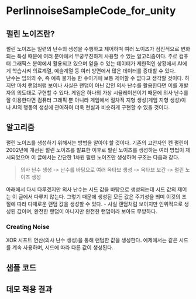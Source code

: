 # PerlinnoiseSampleCode_for_unity

## 펄린 노이즈란?
펄린 노이즈는 일련의 난수의 생성을 수행하고 제어하며 여러 노이즈가 점진적으로 변화되는 특성 때문에 여러 분야에서 무궁무진하게 사용할 수 있는 알고리즘이다. 주로 컴퓨터 그래픽스 분야에서 활용되고 있으며 얻을 수 있는 데이터가 제한적인 상황에서 AI에게 학습시켜 의료계열, 예술계열 등 여러 방면에서 많은 데이터를 증대할 수 있다.  
난수는 임의의 수, 즉 예측 불가능 한 수이기에 보통 제어할 수 없다고 생각할 것이다. 하지만 마치 랜덤처럼 보이나 사실은 랜덤이 아닌 값인 의사 난수를 활용한다면 이를 개발자의 의도대로 구현할 수 있다. 게임은 하나의 가상 시뮬레이션이기 때문에 의사 난수를 잘 이용한다면 컴퓨터 그래픽 뿐 아니라 게임에서 절차적 지형 생성(게임 지형 생성)이나 AI의 행동의 생성에 관여하여 더욱 현실과 비슷하게 구현할 수 있을 것이다.  
## 알고리즘
펄린 노이즈를 생성하기 위해서는 방법을 알아야 할 것이다. 기존의 고안자인 켄 펄린이 2002년에 개선된 펄린 노이즈를 발표한 이후로 펄린 노이즈를 생성하는 여러 방법이 제시되었으며 이 글에서는 간단한 1차원 펄린 노이즈만 생성하며 구조는 다음과 같다.
  
> 의사 난수 생성 -> 난수를 바탕으로 여러 옥타브 생성 -> 옥타브 보간 -> 펄린 노이즈 생성
  
아래에서 다시 다루겠지만 의사 난수는 시드 값을 바탕으로 생성되는데 시드 값의 제어는 이 글에서 다루지 않는다. 그렇기 때문에 생성된 모든 값은 주기성을 띄며 이것의 조절에 따라 다채로운 랜덤 값을 생성할 수 있다. - 사실 랜덤처럼 보이지만 인위적으로 생성된 값이며, 완전한 랜덤이 아니지만 완전한 랜덤이라 보아도 무방하다.  

### Creating Noise
XOR 시프트 연산(의사 난수 생성)을 통해 랜덤한 값을 생성한다. 예제에서는 같은 시드를 계속 사용하며, 시드에 따라 다른 값이 생성된다.  

###

###



## 샘플 코드

## 데모 적용 결과
